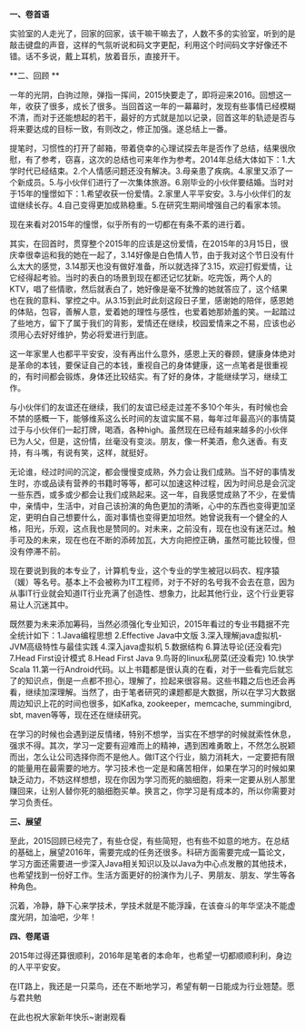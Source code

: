 **一、卷首语**

实验室的人走光了，回家的回家，该干嘛干嘛去了，人数不多的实验室，听到的是敲击键盘的声音，这样的气氛听说和码文字更配，利用这个时间码文字好像还不错。话不多说，戴上耳机，放着音乐，直接开干。

**二、回顾 **

一年的光阴，白驹过隙，弹指一挥间，2015快要走了，即将迎来2016。回想这一年，收获了很多，成长了很多。当回首这一年的一幕幕时，发现有些事情已经模糊不清，而对于还能想起的若干，最好的方式就是加以记录，回首这年的轨迹是否与将来要达成的目标一致，有则改之，修正加强。遂总结上一番。

提笔时，习惯性的打开了邮箱，带着侥幸的心理试探去年是否作了总结，结果很欣慰，有了参考，窃喜，这次的总结也可来年作为参考。2014年总结大体如下：1.大学时代已经结束。2.个人情感问题还没有解决。3.母亲患了疾病。4.家里又添了一个新成员。5.与小伙伴们进行了一次集体旅游。6.刚毕业的小伙伴要结婚。当时对于15年的憧憬如下：1.希望收获一份爱情。2.家里人平平安安。3.与小伙伴们的友谊继续长存。4.自己变得更加成熟稳重。5.在研究生期间增强自己的看家本领。

现在来看对2015年的憧憬，似乎所有的一切都在有条不紊的进行着。

其实，在回首时，贯穿整个2015年的应该是这份爱情，在2015年的3月15日，很庆幸很幸运和我的她在一起了，3.14好像是白色情人节，由于我对这个节日没有什么太大的感觉，3.14那天也没有做好准备，所以就选择了3.15，欢迎打假爱情，让它经得起考验。当时的表白的场景到现在都还记忆犹新。吃完饭，两个人的KTV，唱了些情歌，然后就表白了，她好像是毫不犹豫的她就答应了，这个结果也在我的意料、掌控之中。从3.15到此时此刻这段日子里，感谢她的陪伴，感恩她的体贴，包容，善解人意，爱着她的理性与感性，也爱着她那娇羞的笑。一起踏过了些地方，留下了属于我们的背影，爱情还在继续，校园爱情来之不易，应该也必须用心去好好维护，势必将爱进行到底。

这一年家里人也都平平安安，没有再出什么意外，感恩上天的眷顾，健康身体绝对是革命的本钱，要保证自己的本钱，重视自己的身体健康，这一点笔者是很重视的，有时间都会锻炼，身体还比较结实。有了好的身体，才能继续学习，继续工作。

与小伙伴们的友谊还在继续，我们的友谊已经走过差不多10个年头，有时候也会不禁的感概一下，能够维系这么长时间的友谊实属不易，每年过年最高兴的事情莫过于与小伙伴们一起打牌，喝酒，各种high。虽然现在已经有越来越多的小伙伴已为人父，但是，这份情，丝毫没有变淡。朋友，像一杯美酒，愈久迷香。有支持，有斗嘴，有说有笑，这样，就挺好。

无论谁，经过时间的沉淀，都会慢慢变成熟，外力会让我们成熟。当不好的事情发生时，亦或品读有营养的书籍时等等，都可以加速这种过程，因为时间总是会沉淀一些东西，或多或少都会让我们成熟起来。这一年，自我感觉成熟了不少，在爱情中，亲情中，生活中，对自己该扮演的角色更加的清晰，心中的东西也变得更加坚定，更明白自己想要什么，面对事情也变得更加坦然。她曾说我有一个健全的人格，阳光，乐观，这点我也是赞同的。对未来，之前没有，现在也没有迷茫过。触手可及的未来，现在也在不断的添砖加瓦，大方向把控正确，虽然可能比较慢，但没有停滞不前。

现在要说到我的本专业了，计算机专业，这个专业的学生被冠以码农、程序猿（媛）等名号。基本上不会被称为IT工程师，对于不好的名号我不会去在意，因为从事IT行业就会知道IT行业充满了创造性、想象力，比起其他行业，这个行业更容易让人沉迷其中。

既然要为未来添加筹码，当然必须强化专业知识，2015年看过的专业书籍据不完全统计如下：1.Java编程思想 2.Effective Java中文版
3.深入理解java虚拟机-JVM高级特性与最佳实践 4.深入java虚拟机 5.数据结构 6.算法导论(还没看完) 7.Head First设计模式
8.Head First Java 9.鸟哥的linux私房菜(还没看完) 10.快学Scala
11.第一行Android代码。以上书籍都是很认真的在看，对于一些看完后就忘了的知识点，倒是一点都不担心，理解了，捡起来很容易。这些书籍之后也还会再看，继续加深理解。当然了，由于笔者研究的课题都是大数据，所以在学习大数据周边知识上花的时间也很多，如Kafka,
zookeeper，memcache, summingibrd, sbt, maven等等，现在还在继续研究。

在学习的时候也会遇到逆反情绪，特别不想学，当实在不想学的时候就索性休息，强求不得。其次，学习一定要有迎难而上的精神，遇到困难勇敢上，不然怎么脱颖而出，怎么让公司选择你而不是他人。做IT这个行业，脑力消耗大，一定要把有限的能量用在最需要的地方。学习技术也一定是和痛苦相伴，如果在学习的时候如果缺乏动力，不妨这样想想，现在你因为学习而死的脑细胞，将来一定要从别人那里赚回来，让别人替你死的脑细胞买单。换言之，你学习是有成本的，所以你需要对学习负责任。

**三、展望**

至此，2015回顾已经完了，有些仓促，有些简短，也有些不如意的地方。在总结的基础上，展望2016年，需要完成的任务还很多。科研方面需要完成一篇论文，学习方面还需要进一步深入Java相关知识以及以Java为中心点发散的其他技术，也希望找到一份好工作。生活方面更好的扮演作为儿子、男朋友、朋友、学生等各种角色。

沉着，冷静，静下心来学技术，学技术就是不能浮躁，在该奋斗的年华坚决不能虚度光阴，加油吧，少年！

**四、卷尾语**

2015年过得还算很顺利，2016年是笔者的本命年，也希望一切都顺顺利利，身边的人平平安安。

在IT路上，我还是一只菜鸟，还在不断地学习，希望有朝一日能成为行业翘楚。愿与君共勉

在此也祝大家新年快乐~谢谢观看

